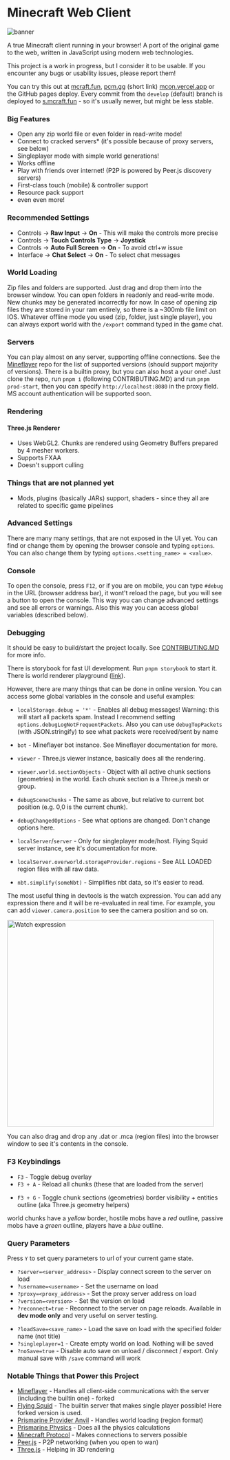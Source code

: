 # Minecraft Web Client

![banner](./docs-assets/banner.jpg)

A true Minecraft client running in your browser! A port of the original game to the web, written in JavaScript using modern web technologies.

This project is a work in progress, but I consider it to be usable. If you encounter any bugs or usability issues, please report them!

You can try this out at [mcraft.fun](https://mcraft.fun/), [pcm.gg](https://pcm.gg) (short link) [mcon.vercel.app](https://mcon.vercel.app/) or the GitHub pages deploy. Every commit from the `develop` (default) branch is deployed to [s.mcraft.fun](https://s.mcraft.fun/) - so it's usually newer, but might be less stable.

### Big Features

- Open any zip world file or even folder in read-write mode!
- Connect to cracked servers* (it's possible because of proxy servers, see below)
- Singleplayer mode with simple world generations!
- Works offline
- Play with friends over internet! (P2P is powered by Peer.js discovery servers)
- First-class touch (mobile) & controller support
- Resource pack support
- even even more!

### Recommended Settings

- Controls -> **Raw Input** -> **On** - This will make the controls more precise
- Controls -> **Touch Controls Type** -> **Joystick**
- Controls -> **Auto Full Screen** -> **On** - To avoid ctrl+w issue
- Interface -> **Chat Select** -> **On** - To select chat messages

### World Loading

Zip files and folders are supported. Just drag and drop them into the browser window. You can open folders in readonly and read-write mode. New chunks may be generated incorrectly for now.
In case of opening zip files they are stored in your ram entirely, so there is a ~300mb file limit on IOS.
Whatever offline mode you used (zip, folder, just single player), you can always export world with the `/export` command typed in the game chat.

### Servers

You can play almost on any server, supporting offline connections.
See the [Mineflayer](https://github.com/PrismarineJS/mineflayer) repo for the list of supported versions (should support majority of versions).
There is a builtin proxy, but you can also host a your one! Just clone the repo, run `pnpm i` (following CONTRIBUTING.MD) and run `pnpm prod-start`, then you can specify `http://localhost:8080` in the proxy field.
MS account authentication will be supported soon.

### Rendering

#### Three.js Renderer

- Uses WebGL2. Chunks are rendered using Geometry Buffers prepared by 4 mesher workers.
- Supports FXAA
- Doesn't support culling

<!-- TODO proxy server communication graph -->

### Things that are not planned yet

- Mods, plugins (basically JARs) support, shaders - since they all are related to specific game pipelines

### Advanced Settings

There are many many settings, that are not exposed in the UI yet. You can find or change them by opening the browser console and typing `options`. You can also change them by typing `options.<setting_name> = <value>`.

### Console

To open the console, press `F12`, or if you are on mobile, you can type `#debug` in the URL (browser address bar), it wont't reload the page, but you will see a button to open the console. This way you can change advanced settings and see all errors or warnings. Also this way you can access global variables (described below).

### Debugging

It should be easy to build/start the project locally. See [CONTRIBUTING.MD](./CONTRIBUTING.md) for more info.

There is storybook for fast UI development. Run `pnpm storybook` to start it.
There is world renderer playground ([link](https://mcon.vercel.app/playground.html)).

However, there are many things that can be done in online version. You can access some global variables in the console and useful examples:

- `localStorage.debug = '*'` - Enables all debug messages! Warning: this will start all packets spam.
Instead I recommend setting `options.debugLogNotFrequentPackets`. Also you can use `debugTopPackets` (with JSON.stringify) to see what packets were received/sent by name

- `bot` - Mineflayer bot instance. See Mineflayer documentation for more.
- `viewer` - Three.js viewer instance, basically does all the rendering.
- `viewer.world.sectionObjects` - Object with all active chunk sections (geometries) in the world. Each chunk section is a Three.js mesh or group.
- `debugSceneChunks` - The same as above, but relative to current bot position (e.g. 0,0 is the current chunk).
- `debugChangedOptions` - See what options are changed. Don't change options here.
- `localServer`/`server` - Only for singleplayer mode/host. Flying Squid server instance, see it's documentation for more.
- `localServer.overworld.storageProvider.regions` - See ALL LOADED region files with all raw data.

- `nbt.simplify(someNbt)` - Simplifies nbt data, so it's easier to read.

The most useful thing in devtools is the watch expression. You can add any expression there and it will be re-evaluated in real time. For example, you can add `viewer.camera.position` to see the camera position and so on.

<img src="./docs-assets/watch-expr.png" alt="Watch expression" width="480"/>

You can also drag and drop any .dat or .mca (region files) into the browser window to see it's contents in the console.

### F3 Keybindings

- `F3` - Toggle debug overlay
- `F3 + A` - Reload all chunks (these that are loaded from the server)
<!-- <!-- - `F3 + N` - Restart local server (basically resets the world!) -->
- `F3 + G` - Toggle chunk sections (geometries) border visibility + entities outline (aka Three.js geometry helpers)

world chunks have a *yellow* border, hostile mobs have a *red* outline, passive mobs have a *green* outline, players have a *blue* outline.

### Query Parameters

Press `Y` to set query parameters to url of your current game state.

- `?server=<server_address>` - Display connect screen to the server on load
- `?username=<username>` - Set the username on load
- `?proxy=<proxy_address>` - Set the proxy server address on load
- `?version=<version>` - Set the version on load
- `?reconnect=true` - Reconnect to the server on page reloads. Available in **dev mode only** and very useful on server testing.
<!-- - `?password=<password>` - Set the password on load -->
- `?loadSave=<save_name>` - Load the save on load with the specified folder name (not title)
- `?singleplayer=1` - Create empty world on load. Nothing will be saved
- `?noSave=true` - Disable auto save on unload / disconnect / export. Only manual save with `/save` command will work

### Notable Things that Power this Project

- [Mineflayer](https://github.com/PrismarineJS/mineflayer) - Handles all client-side communications with the server (including the builtin one) - forked
- [Flying Squid](https://github.com/prismarineJS/flying-squid) - The builtin server that makes single player possible! Here forked version is used.
- [Prismarine Provider Anvil](https://github.com/PrismarineJS/prismarine-provider-anvil) - Handles world loading (region format)
- [Prismarine Physics](https://github.com/PrismarineJS/prismarine-physics) - Does all the physics calculations
- [Minecraft Protocol](https://github.com/PrismarineJS/node-minecraft-protocol) - Makes connections to servers possible
- [Peer.js](https://peerjs.com/) - P2P networking (when you open to wan)
- [Three.js](https://threejs.org/) - Helping in 3D rendering
